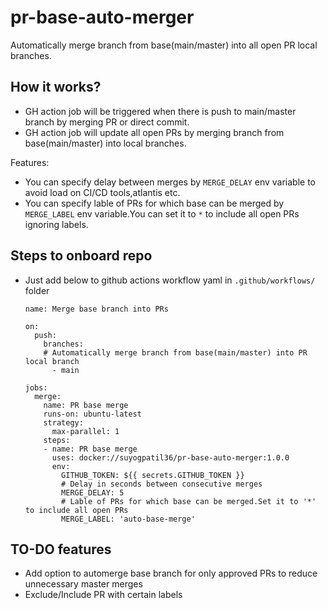 # pr-base-auto-merger
Automatically merge branch from base(main/master) into all open PR local branches.

## How it works?
- GH action job will be triggered when there is push to main/master branch by merging PR or direct commit.
- GH action job will update all open PRs by merging branch from base(main/master) into local branches.

Features:
- You can specify delay between merges by `MERGE_DELAY` env variable to avoid load on CI/CD tools,atlantis etc.
- You can specify lable of PRs for which base can be merged by `MERGE_LABEL` env variable.You can set it to `*` to include all open PRs ignoring labels.


## Steps to onboard repo
- Just add below to github actions workflow yaml in `.github/workflows/` folder
  ```
  name: Merge base branch into PRs

  on:
    push:
      branches:
      # Automatically merge branch from base(main/master) into PR local branch
        - main

  jobs:
    merge:
      name: PR base merge
      runs-on: ubuntu-latest
      strategy:
        max-parallel: 1
      steps:
      - name: PR base merge
        uses: docker://suyogpatil36/pr-base-auto-merger:1.0.0
        env:
          GITHUB_TOKEN: ${{ secrets.GITHUB_TOKEN }}
          # Delay in seconds between consecutive merges
          MERGE_DELAY: 5
          # Lable of PRs for which base can be merged.Set it to '*' to include all open PRs
          MERGE_LABEL: 'auto-base-merge'

  ```

## TO-DO features
- Add option to automerge base branch for only approved PRs to reduce unnecessary master merges
- Exclude/Include PR with certain labels
